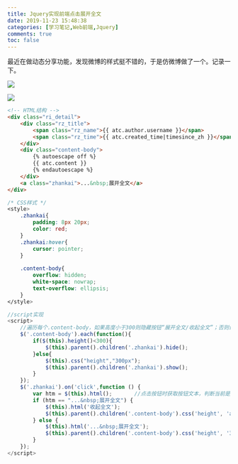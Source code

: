 ```yaml
---
title: Jquery实现前端点击展开全文
date: 2019-11-23 15:48:38
categories: [学习笔记,Web前端,Jquery]
comments: true
toc: false
---
```


最近在做动态分享功能，发现微博的样式挺不错的，于是仿微博做了一个。记录一下。

![](https://lizhaofeng.cn/%E5%B1%95%E5%BC%80%E5%85%A8%E6%96%87.jpg)

<!--more-->

![](https://lizhaofeng.cn/%E6%94%B6%E8%B5%B7%E5%85%A8%E6%96%87.jpg)



```html
<!-- HTML结构 -->
<div class="ri_detail">
    <div class="rz_title">
        <span class="rz_name">{{ atc.author.username }}</span>
        <span class="rz_time">{{ atc.created_time|timesince_zh }}</span>
    </div>
    <div class="content-body">
        {% autoescape off %}
        {{ atc.content }}
        {% endautoescape %}
    </div>
    <a class="zhankai">...&nbsp;展开全文</a>
</div>
```

```css
/* CSS样式 */
<style>
    .zhankai{
		padding: 8px 20px;
		color: red;
	}
	.zhankai:hover{
		cursor: pointer;
	}
    
	.content-body{
		overflow: hidden;
		white-space: nowrap;
		text-overflow: ellipsis;
	}
</style>
```

```javascript
//script实现
<script>
	//遍历每个.content-body，如果高度小于300则隐藏按钮“展开全文/收起全文”；否则设置高度为300px。
	$('.content-body').each(function(){
		if($(this).height()<300){
			$(this).parent().children('.zhankai').hide();
		}else{
			$(this).css("height","300px");
			$(this).parent().children('.zhankai').show();
		}
	});
	$('.zhankai').on('click',function () {
		var htm = $(this).html();		//点击按钮时获取按钮文本，判断当前是点击前还是后的状态
		if (htm == "...&nbsp;展开全文") {
			$(this).html('收起全文');
			$(this).parent().children('.content-body').css('height', 'auto');
		} else {
			$(this).html('...&nbsp;展开全文');
			$(this).parent().children('.content-body').css('height', '300px');
		}
	});
</script>
```

